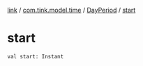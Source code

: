 [link](../../index.md) / [com.tink.model.time](../index.md) / [DayPeriod](index.md) / [start](./start.md)

# start

`val start: Instant`